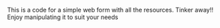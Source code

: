 This is a code for a simple web form with all the resources. Tinker away!! Enjoy manipulating it to suit your needs
